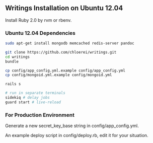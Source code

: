## Writings Installation on Ubuntu 12.04

Install Ruby 2.0 by rvm or rbenv.

### Ubuntu 12.04 Dependencies

```bash
sudo apt-get install mongodb memcached redis-server pandoc

git clone https://github.com/chloerei/writings.git
cd writings
bundle

cp config/app_config.yml.example config/app_config.yml
cp config/mongoid.yml.example config/mongoid.yml

rails s

# run in separate terminals
sidekiq # delay jobs
guard start # live-reload
```

### For Production Environment

Generate a new secret_key_base string in config/app_config.yml.

An example deploy script in config/deploy.rb, edit it for your situation.
